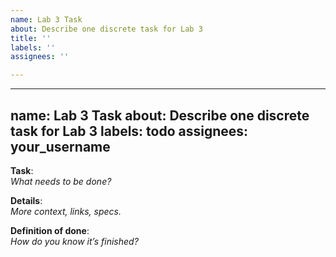```yaml
---
name: Lab 3 Task
about: Describe one discrete task for Lab 3
title: ''
labels: ''
assignees: ''

---
```


---
name: Lab 3 Task
about: Describe one discrete task for Lab 3
labels: todo
assignees: your_username
---

**Task**:  
_What needs to be done?_

**Details**:  
_More context, links, specs._

**Definition of done**:  
_How do you know it’s finished?_
